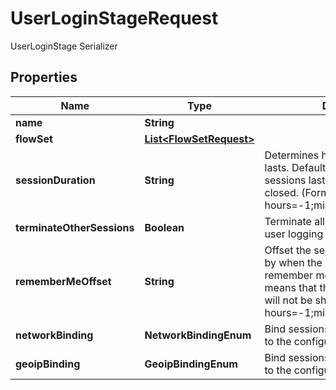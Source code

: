 

# UserLoginStageRequest

UserLoginStage Serializer

## Properties

| Name | Type | Description | Notes |
|------------ | ------------- | ------------- | -------------|
|**name** | **String** |  |  |
|**flowSet** | [**List&lt;FlowSetRequest&gt;**](FlowSetRequest.md) |  |  [optional] |
|**sessionDuration** | **String** | Determines how long a session lasts. Default of 0 means that the sessions lasts until the browser is closed. (Format: hours&#x3D;-1;minutes&#x3D;-2;seconds&#x3D;-3) |  [optional] |
|**terminateOtherSessions** | **Boolean** | Terminate all other sessions of the user logging in. |  [optional] |
|**rememberMeOffset** | **String** | Offset the session will be extended by when the user picks the remember me option. Default of 0 means that the remember me option will not be shown. (Format: hours&#x3D;-1;minutes&#x3D;-2;seconds&#x3D;-3) |  [optional] |
|**networkBinding** | **NetworkBindingEnum** | Bind sessions created by this stage to the configured network |  [optional] |
|**geoipBinding** | **GeoipBindingEnum** | Bind sessions created by this stage to the configured GeoIP location |  [optional] |



